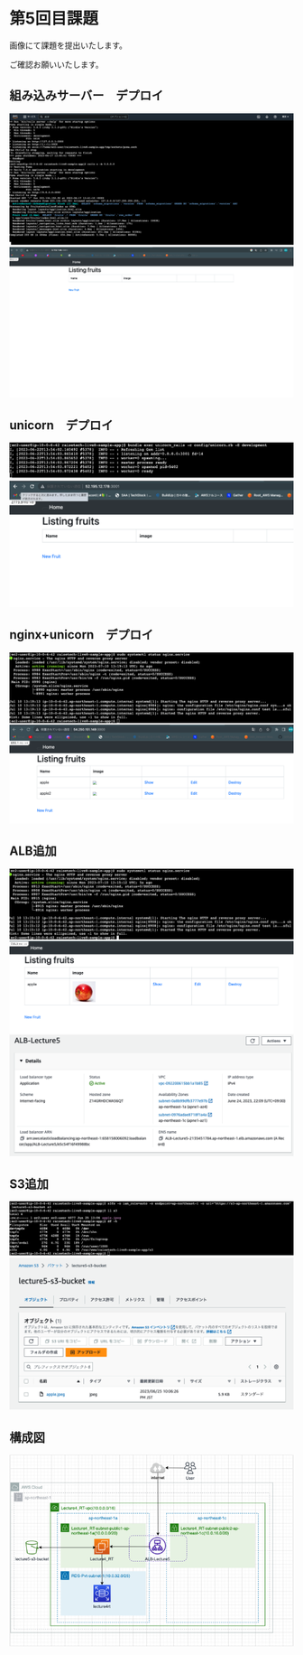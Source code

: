 # 第5回目課題

画像にて課題を提出いたします。

ご確認お願いいたします。

## 組み込みサーバー　デプロイ

 ![Builtin_command](./Builtin_command.png)
 ![Builtin](./Builtin.png)


## unicorn　デプロイ

 ![unicorn_command](./unicorn_command.png)
 ![unicorn](./unicorn.png)


## nginx+unicorn　デプロイ

 ![ReRe_nginx_unicorn_command](./ReRe_nginx_unicorn_command.png)
 ![ReRe_nginx_unicorn](./Re_Nginx_unicorn.png)


## ALB追加

 ![ReRe_ALB_command](./ReRe_ALB_command.png)
 ![ReRe_ALB](./ReRe_ALB.png)
 ![ALB_set](./ALB_set.png)


## S3追加

 ![s3_command](./s3_command.png)
 ![s3_bucket](./s3_bucket.png)


## 構成図   

 ![Diagram](./Diagram.png)